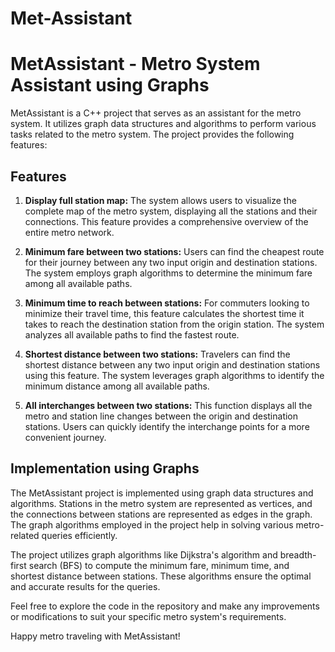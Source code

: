 # Met-Assistant
# MetAssistant - Metro System Assistant using Graphs

MetAssistant is a C++ project that serves as an assistant for the metro system. It utilizes graph data structures and algorithms to perform various tasks related to the metro system. The project provides the following features:

## Features

1. **Display full station map:**
   The system allows users to visualize the complete map of the metro system, displaying all the stations and their connections. This feature provides a comprehensive overview of the entire metro network.

2. **Minimum fare between two stations:**
   Users can find the cheapest route for their journey between any two input origin and destination stations. The system employs graph algorithms to determine the minimum fare among all available paths.

3. **Minimum time to reach between stations:**
   For commuters looking to minimize their travel time, this feature calculates the shortest time it takes to reach the destination station from the origin station. The system analyzes all available paths to find the fastest route.

4. **Shortest distance between two stations:**
   Travelers can find the shortest distance between any two input origin and destination stations using this feature. The system leverages graph algorithms to identify the minimum distance among all available paths.

5. **All interchanges between two stations:**
   This function displays all the metro and station line changes between the origin and destination stations. Users can quickly identify the interchange points for a more convenient journey.

## Implementation using Graphs

The MetAssistant project is implemented using graph data structures and algorithms. Stations in the metro system are represented as vertices, and the connections between stations are represented as edges in the graph. The graph algorithms employed in the project help in solving various metro-related queries efficiently.


The project utilizes graph algorithms like Dijkstra's algorithm and breadth-first search (BFS) to compute the minimum fare, minimum time, and shortest distance between stations. These algorithms ensure the optimal and accurate results for the queries.

Feel free to explore the code in the repository and make any improvements or modifications to suit your specific metro system's requirements.

Happy metro traveling with MetAssistant!
